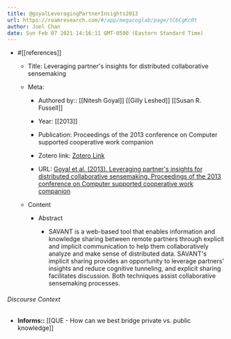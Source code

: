 ```yaml
---
title: @goyalLeveragingPartnerInsights2013
url: https://roamresearch.com/#/app/megacoglab/page/tC6CgKcRt
author: Joel Chan
date: Sun Feb 07 2021 14:16:11 GMT-0500 (Eastern Standard Time)
---
```


- #[[references]]

    - Title: Leveraging partner's insights for distributed collaborative sensemaking

    - Meta:

        - Authored by:: [[Nitesh Goyal]] [[Gilly Leshed]] [[Susan R. Fussell]]

        - Year: [[2013]]

        - Publication: Proceedings of the 2013 conference on Computer supported cooperative work companion

        - Zotero link: [Zotero Link](zotero://select/items/7_QYUPGBHH)

        - URL: [Goyal et al. (2013). Leveraging partner's insights for distributed collaborative sensemaking. Proceedings of the 2013 conference on Computer supported cooperative work companion](https://doi.org/10.1145/2441955.2441960)

    - Content

        - Abstract

            - SAVANT is a web-based tool that enables information and knowledge sharing between remote partners through explicit and implicit communication to help them collaboratively analyze and make sense of distributed data. SAVANT's implicit sharing provides an opportunity to leverage partners' insights and reduce cognitive tunneling, and explicit sharing facilitates discussion. Both techniques assist collaborative sensemaking processes.

###### Discourse Context

- **Informs::** [[QUE - How can we best bridge private vs. public knowledge]]
